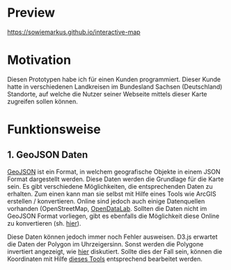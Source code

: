 # Preview
https://sowiemarkus.github.io/interactive-map

# Motivation

Diesen Prototypen habe ich für einen Kunden programmiert. Dieser Kunde hatte in verschiedenen Landkreisen im Bundesland Sachsen (Deutschland) Standorte, auf welche die Nutzer seiner Webseite mittels dieser Karte zugreifen sollen können.

# Funktionsweise

## 1. GeoJSON Daten

<a href="https://de.wikipedia.org/wiki/GeoJSON">GeoJSON</a> ist ein Format, in welchem geografische Objekte in einem JSON Format dargestellt werden. Diese Daten werden die Grundlage für die Karte sein. Es gibt verschiedene Möglichkeiten, die entsprechenden Daten zu erhalten. Zum einen kann man sie selbst mit Hilfe eines Tools wie ArcGIS erstellen / konvertieren. Online sind jedoch auch einige Datenquellen vorhanden (OpenStreetMap, <a href="http://opendatalab.de/projects/geojson-utilities/">OpenDataLab</a>. Sollten die Daten nicht im GeoJSON Format vorliegen, gibt es ebenfalls die Möglichkeit diese Online zu konvertieren (sh. <a href="https://mygeodata.cloud/converter/shp-to-geojson">hier</a>).

Diese Daten können jedoch immer noch Fehler ausweisen. D3.js erwartet die Daten der Polygon im Uhrzeigersinn. Sonst werden die Polygone invertiert angezeigt, wie <a href="https://stackoverflow.com/questions/47234805/d3-v4-geo-draws-boundary-inverted">hier</a> diskutiert. Sollte dies der Fall sein, können die Koordinaten mit Hilfe <a href="https://observablehq.com/@bumbeishvili/rewind-geojson">dieses Tools</a> entsprechend bearbeitet werden.
